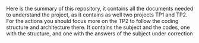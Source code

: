 Here is the summary of this repository, it contains all the documents needed to
understand the project, as it contains as well two projects TP1 and TP2. For the
actions you should focus more on the TP2 to follow the coding structure and
architecture there. It contains the subject and the codes, one with the
structure, and one with the answers of the subject under correction
